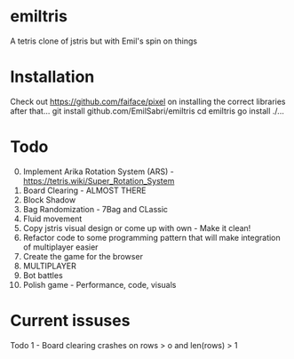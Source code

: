# emiltris
A tetris clone of jstris but with Emil's spin on things

# Installation
Check out https://github.com/faiface/pixel on installing the correct libraries 
after that...
git install github.com/EmilSabri/emiltris
cd emiltris
go install ./...


# Todo
0. Implement Arika Rotation System (ARS) - https://tetris.wiki/Super_Rotation_System
1. Board Clearing - ALMOST THERE
2. Block Shadow
3. Bag Randomization - 7Bag and CLassic
4. Fluid movement
5. Copy jstris visual design or come up with own - Make it clean!
6. Refactor code to some programming pattern that will make integration of multiplayer easier
7. Create the game for the browser 
8. MULTIPLAYER
9. Bot battles
10. Polish game - Performance, code, visuals

# Current issuses
Todo 1 - Board clearing crashes on rows > o and len(rows) > 1

